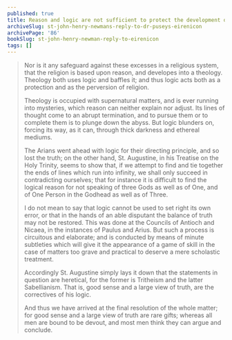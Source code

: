 ```yaml
---
published: true
title: Reason and logic are not sufficient to protect the development of religious ideas from occasional error
archiveSlug: st-john-henry-newmans-reply-to-dr-puseys-eirenicon
archivePage: '86'
bookSlug: st-john-henry-newman-reply-to-eirenicon
tags: []
---
```


> Nor is it any safeguard against these excesses in a religious system, that the religion is based upon reason, and developes into a theology. Theology both uses logic and baffles it; and thus logic acts both as a protection and as the perversion of religion.
>
> Theology is occupied with supernatural matters, and is ever running into mysteries, which reason can neither explain nor adjust. Its lines of thought come to an abrupt termination, and to pursue them or to complete them is to plunge down the abyss. But logic blunders on, forcing its way, as it can, through thick darkness and ethereal mediums.
>
> The Arians went ahead with logic for their directing principle, and so lost the truth; on the other hand, St. Augustine, in his Treatise on the Holy Trinity, seems to show that, if we attempt to find and tie together the ends of lines which run into infinity, we shall only succeed in contradicting ourselves; that for instance it is difficult to find the logical reason for not speaking of three Gods as well as of One, and of One Person in the Godhead as well as of Three.
>
> I do not mean to say that logic cannot be used to set right its own error, or that in the hands of an able disputant the balance of truth may not be restored. This was done at the Councils of Antioch and Nicaea, in the instances of Paulus and Arius. But such a process is circuitous and elaborate; and is conducted by means of minute subtleties which will give it the appearance of a game of skill in the case of matters too grave and practical to deserve a mere scholastic treatment.
>
> Accordingly St. Augustine simply lays it down that the statements in question are heretical, for the former is Tritheism and the latter Sabellianism. That is, good sense and a large view of truth, are the correctives of his logic.
>
> And thus we have arrived at the final resolution of the whole matter; for good sense and a large view of truth are rare gifts; whereas all men are bound to be devout, and most men think they can argue and conclude.
